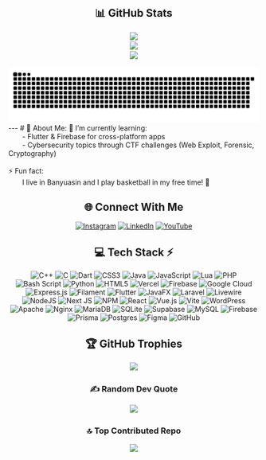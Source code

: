 <div align="center">

## 📊 GitHub Stats
![](https://github-readme-stats.vercel.app/api?username=wahyu2021&theme=radical&hide_border=true&include_all_commits=true&count_private=true)<br/>
![](https://nirzak-streak-stats.vercel.app/?user=wahyu2021&theme=radical&hide_border=true)<br/>
![](https://github-readme-stats.vercel.app/api/top-langs/?username=wahyu2021&theme=radical&hide_border=true&include_all_commits=true&count_private=true&layout=compact)

<picture>
  <source media="(prefers-color-scheme: dark)" srcset="https://raw.githubusercontent.com/wahyu2021/wahyu2021/output/github-snake-dark.svg?palette=github-dark">
  <source media="(prefers-color-scheme: light)" srcset="https://raw.githubusercontent.com/wahyu2021/wahyu2021/output/github-snake.svg">
  <img alt="github-snake" src="https://raw.githubusercontent.com/wahyu2021/wahyu2021/output/github-snake.svg">
</picture>

</div>
---
# 💫 About Me:
🌱 I’m currently learning:<br>  - Flutter & Firebase for cross-platform apps<br>  - Cybersecurity topics through CTF challenges (Web Exploit, Forensic, Cryptography)<br><br>⚡ Fun fact:<br>  I live in Banyuasin and I play basketball in my free time! 🏀

<div align="center">

## 🌐 Connect With Me
[![Instagram](https://img.shields.io/badge/Instagram-%23E4405F.svg?logo=Instagram&logoColor=white)](https://instagram.com/_wahyu_wn) [![LinkedIn](https://img.shields.io/badge/LinkedIn-%230077B5.svg?logo=linkedin&logoColor=white)](www.linkedin.com/in/wahyuwahidnugroho) [![YouTube](https://img.shields.io/badge/YouTube-%23FF0000.svg?logo=YouTube&logoColor=white)](https://youtube.com/@@wahyuwahidnugroho4724) 

</div>


<div align="center">

## 💻 Tech Stack ⚡
![C++](https://img.shields.io/badge/c++-%2300599C.svg?style=for-the-badge&logo=c%2B%2B&logoColor=white) ![C](https://img.shields.io/badge/c-%2300599C.svg?style=for-the-badge&logo=c&logoColor=white) ![Dart](https://img.shields.io/badge/dart-%230175C2.svg?style=for-the-badge&logo=dart&logoColor=white) ![CSS3](https://img.shields.io/badge/css3-%231572B6.svg?style=for-the-badge&logo=css3&logoColor=white) ![Java](https://img.shields.io/badge/java-%23ED8B00.svg?style=for-the-badge&logo=openjdk&logoColor=white) ![JavaScript](https://img.shields.io/badge/javascript-%23323330.svg?style=for-the-badge&logo=javascript&logoColor=%23F7DF1E) ![Lua](https://img.shields.io/badge/lua-%232C2D72.svg?style=for-the-badge&logo=lua&logoColor=white) ![PHP](https://img.shields.io/badge/php-%23777BB4.svg?style=for-the-badge&logo=php&logoColor=white) ![Bash Script](https://img.shields.io/badge/bash_script-%23121011.svg?style=for-the-badge&logo=gnu-bash&logoColor=white) ![Python](https://img.shields.io/badge/python-3670A0?style=for-the-badge&logo=python&logoColor=ffdd54) ![HTML5](https://img.shields.io/badge/html5-%23E34F26.svg?style=for-the-badge&logo=html5&logoColor=white) ![Vercel](https://img.shields.io/badge/vercel-%23000000.svg?style=for-the-badge&logo=vercel&logoColor=white) ![Firebase](https://img.shields.io/badge/firebase-%23039BE5.svg?style=for-the-badge&logo=firebase) ![Google Cloud](https://img.shields.io/badge/GoogleCloud-%234285F4.svg?style=for-the-badge&logo=google-cloud&logoColor=white) ![Express.js](https://img.shields.io/badge/express.js-%23404d59.svg?style=for-the-badge&logo=express&logoColor=%2361DAFB) ![Filament](https://img.shields.io/badge/Filament-FFAA00?style=for-the-badge&logoColor=%23000000) ![Flutter](https://img.shields.io/badge/Flutter-%2302569B.svg?style=for-the-badge&logo=Flutter&logoColor=white) ![JavaFX](https://img.shields.io/badge/javafx-%23FF0000.svg?style=for-the-badge&logo=javafx&logoColor=white) ![Laravel](https://img.shields.io/badge/laravel-%23FF2D20.svg?style=for-the-badge&logo=laravel&logoColor=white) ![Livewire](https://img.shields.io/badge/livewire-%234e56a6.svg?style=for-the-badge&logo=livewire&logoColor=white) ![NodeJS](https://img.shields.io/badge/node.js-6DA55F?style=for-the-badge&logo=node.js&logoColor=white) ![Next JS](https://img.shields.io/badge/Next-black?style=for-the-badge&logo=next.js&logoColor=white) ![NPM](https://img.shields.io/badge/NPM-%23CB3837.svg?style=for-the-badge&logo=npm&logoColor=white) ![React](https://img.shields.io/badge/react-%2320232a.svg?style=for-the-badge&logo=react&logoColor=%2361DAFB) ![Vue.js](https://img.shields.io/badge/vue.js-%2335495e.svg?style=for-the-badge&logo=vuedotjs&logoColor=%234FC08D) ![Vite](https://img.shields.io/badge/vite-%23646CFF.svg?style=for-the-badge&logo=vite&logoColor=white) ![WordPress](https://img.shields.io/badge/WordPress-%23117AC9.svg?style=for-the-badge&logo=WordPress&logoColor=white) ![Apache](https://img.shields.io/badge/apache-%23D42029.svg?style=for-the-badge&logo=apache&logoColor=white) ![Nginx](https://img.shields.io/badge/nginx-%23009639.svg?style=for-the-badge&logo=nginx&logoColor=white) ![MariaDB](https://img.shields.io/badge/MariaDB-003545?style=for-the-badge&logo=mariadb&logoColor=white) ![SQLite](https://img.shields.io/badge/sqlite-%2307405e.svg?style=for-the-badge&logo=sqlite&logoColor=white) ![Supabase](https://img.shields.io/badge/Supabase-3ECF8E?style=for-the-badge&logo=supabase&logoColor=white) ![MySQL](https://img.shields.io/badge/mysql-4479A1.svg?style=for-the-badge&logo=mysql&logoColor=white) ![Firebase](https://img.shields.io/badge/firebase-a08021?style=for-the-badge&logo=firebase&logoColor=ffcd34) ![Prisma](https://img.shields.io/badge/Prisma-3982CE?style=for-the-badge&logo=Prisma&logoColor=white) ![Postgres](https://img.shields.io/badge/postgres-%23316192.svg?style=for-the-badge&logo=postgresql&logoColor=white) ![Figma](https://img.shields.io/badge/figma-%23F24E1E.svg?style=for-the-badge&logo=figma&logoColor=white) ![GitHub](https://img.shields.io/badge/github-%23121011.svg?style=for-the-badge&logo=github&logoColor=white)

</div>

<div align="center"> 

## 🏆 GitHub Trophies
![](https://github-profile-trophy.vercel.app/?username=wahyu2021&theme=tokyonight&no-frame=false&no-bg=false&margin-w=4)

</div> 

<div align="center"> 

### ✍️ Random Dev Quote
![](https://quotes-github-readme.vercel.app/api?type=horizontal&theme=radical)

</div> 

<div align="center"> 

### 🔝 Top Contributed Repo
![](https://github-contributor-stats.vercel.app/api?username=wahyu2021&limit=5&theme=radical&combine_all_yearly_contributions=true)

</div> 

<!-- <div align="center"> 

---
[![](https://visitcount.itsvg.in/api?id=wahyu2021&icon=9&color=0)](https://visitcount.itsvg.in)

</div>  -->




<!-- Proudly created with GPRM ( https://gprm.itsvg.in ) -->